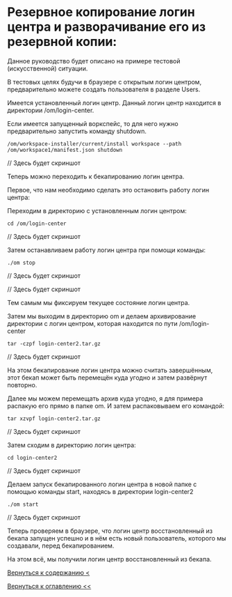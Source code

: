 # Резервное копирование логин центра и разворачивание его из резервной копии:

Данное руководство будет описано на примере тестовой (искусственной) ситуации.

В тестовых целях будучи в браузере с открытым логин центром, предварительно можете создать пользователя в разделе 
Users.

Имеется установленный логин центр. Данный логин центр находится в директории /om/login-center.

Если имеется запущенный воркспейс, то для него нужно предварительно запустить команду shutdown.

`/om/workspace-installer/current/install workspace --path /om/workspace1/manifest.json shutdown`

// Здесь будет скриншот

Теперь можно переходить к бекапированию логин центра.

Первое, что нам необходимо сделать это остановить работу логин центра:

Переходим в директорию с установленным логин центром:

`cd /om/login-center`

// Здесь будет скриншот

Затем останавливаем работу логин центра при помощи команды:

`./om stop`

// Здесь будет скриншот

// Здесь будет скриншот

Тем самым мы фиксируем текущее состояние логин центра.

Затем мы выходим в директорию om и делаем архивирование директории с логин центром, которая находится по пути 
/om/login-center

`tar -czpf login-center2.tar.gz`

// Здесь будет скриншот

На этом бекапирование логин центра можно считать завершённым, этот бекап может быть перемещён куда угодно и затем 
развёрнут повторно.

Далее мы можем перемещать архив куда угодно, я для примера распакую его прямо в папке om. И затем распаковываем его 
командой:

`tar xzvpf login-center2.tar.gz`

// Здесь будет скриншот

Затем сходим в директорию логин центра:

`cd login-center2`

// Здесь будет скриншот

Делаем запуск бекапированного логин центра в новой папке с помощью команды start, находясь в директории login-center2

`./om start`

// Здесь будет скриншот

Теперь проверяем в браузере, что логин центр восстановленный из бекапа запущен успешно и в нём есть новый пользователь, 
которого мы создавали, перед бекапированием.

На этом всё, мы получили логин центр восстановленный из бекапа.


[Вернуться к содержанию <](contents.md)

[Вернуться к оглавлению <<](index.md)

